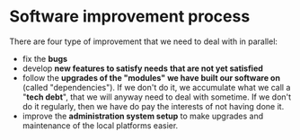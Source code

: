 # Software improvement process

There are four type of improvement that we need to deal with in parallel:

* fix the **bugs**
* develop **new features to satisfy needs** **that are not yet satisfied**
* follow the **upgrades of the "modules" we have built our software on** (called "dependencies"). If we don't do it, we accumulate what we call a "**tech debt**", that we will anyway need to deal with sometime. If we don't do it regularly, then we have do pay the interests of not having done it.
* improve the **administration system setup** to make upgrades and maintenance of the local platforms easier.
